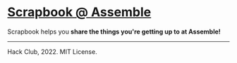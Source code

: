 # [Scrapbook @ Assemble](https://assemble.hackclub.com/)

Scrapbook helps you **share the things you're getting up to at Assemble!**

---

Hack Club, 2022. MIT License.
